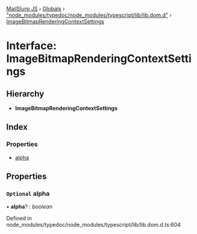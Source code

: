 [MailSlurp JS](../README.md) › [Globals](../globals.md) › ["node_modules/typedoc/node_modules/typescript/lib/lib.dom.d"](../modules/_node_modules_typedoc_node_modules_typescript_lib_lib_dom_d_.md) › [ImageBitmapRenderingContextSettings](_node_modules_typedoc_node_modules_typescript_lib_lib_dom_d_.imagebitmaprenderingcontextsettings.md)

# Interface: ImageBitmapRenderingContextSettings

## Hierarchy

* **ImageBitmapRenderingContextSettings**

## Index

### Properties

* [alpha](_node_modules_typedoc_node_modules_typescript_lib_lib_dom_d_.imagebitmaprenderingcontextsettings.md#optional-alpha)

## Properties

### `Optional` alpha

• **alpha**? : *boolean*

Defined in node_modules/typedoc/node_modules/typescript/lib/lib.dom.d.ts:604
